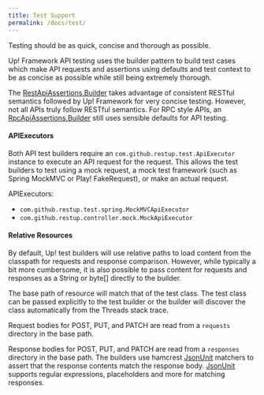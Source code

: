 ```yaml
---
title: Test Support
permalink: /docs/test/
---
```


Testing should be as quick, concise and thorough as possible.  

Up! Framework API testing uses the builder pattern to build test cases which make API requests and assertions using defaults and test context to be as concise as possible while still being extremely thorough.

The [RestApiAssertions.Builder]({{site.baseurl}}/docs/restApiAssertions) takes advantage of consistent RESTful semantics followed by Up! Framework for very concise testing.  However, not all APIs truly follow RESTful semantics.  For RPC style APIs, an [RpcApiAssertions.Builder]({{site.baseurl}}/docs/rpcApiAssertions) still uses sensible defaults for API testing.

#### APIExecutors

Both API test builders require an `com.github.restup.test.ApiExecutor` instance to execute an API request for the request.  This allows the test builders to test using a mock request, a mock test framework (such as Spring MockMVC or Play! FakeRequest), or make an actual request.

APIExecutors:
- `com.github.restup.test.spring.MockMVCApiExecutor`
- `com.github.restup.controller.mock.MockApiExecutor`

#### Relative Resources

By default, Up! test builders will use relative paths to load content from the classpath for requests and response comparison.  However, while typically a bit more cumbersome, it is also possible to pass content for requests and responses as a String or byte[] directly to the builder.  

The base path of resource will match that of the test class.  The test class can be passed explicitly to the test builder or the builder will discover the class automatically from the Threads stack trace.  

Request bodies for POST, PUT, and PATCH are read from a `requests` directory in the base path.

Response bodies for POST, PUT, and PATCH are read from a `responses` directory in the base path.  The builders use hamcrest [JsonUnit](https://github.com/lukas-krecan/JsonUnit) matchers to assert that the response contents match the response body.  [JsonUnit](https://github.com/lukas-krecan/JsonUnit) supports regular expressions, placeholders and more for matching responses.
